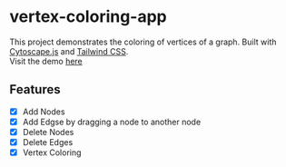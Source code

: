 # vertex-coloring-app

This project demonstrates the coloring of vertices of a graph. Built with [Cytoscape.js](http://js.cytoscape.org) and [Tailwind CSS](http://tailwindcss.com).  
Visit the demo [here](https://edge-coloring-app.vercel.app/)

## Features

- [x] Add Nodes
- [x] Add Edgse by dragging a node to another node
- [x] Delete Nodes
- [x] Delete Edges
- [x] Vertex Coloring